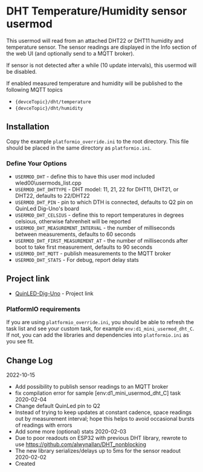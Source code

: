 # DHT Temperature/Humidity sensor usermod

This usermod will read from an attached DHT22 or DHT11 humidity and temperature sensor.
The sensor readings are displayed in the Info section of the web UI (and optionally send to a MQTT broker).

If sensor is not detected after a while (10 update intervals), this usermod will be disabled.

If enabled measured temperature and humidity will be published to the following MQTT topics
* `{devceTopic}/dht/temperature`
* `{devceTopic}/dht/humidity`

## Installation

Copy the example `platformio_override.ini` to the root directory.  This file should be placed in the same directory as `platformio.ini`.

### Define Your Options

* `USERMOD_DHT`                      - define this to have this user mod included wled00\usermods_list.cpp
* `USERMOD_DHT_DHTTYPE`              - DHT model: 11, 21, 22 for DHT11, DHT21, or DHT22, defaults to 22/DHT22
* `USERMOD_DHT_PIN`                  - pin to which DTH is connected, defaults to Q2 pin on QuinLed Dig-Uno's board
* `USERMOD_DHT_CELSIUS`              - define this to report temperatures in degrees celsious, otherwise fahrenheit will be reported
* `USERMOD_DHT_MEASUREMENT_INTERVAL` - the number of milliseconds between measurements, defaults to 60 seconds
* `USERMOD_DHT_FIRST_MEASUREMENT_AT` - the number of milliseconds after boot to take first measurement, defaults to 90 seconds
* `USERMOD_DHT_MQTT`                 - publish measurements to the MQTT broker
* `USERMOD_DHT_STATS`                - For debug, report delay stats

## Project link

* [QuinLED-Dig-Uno](https://quinled.info/2018/09/15/quinled-dig-uno/) - Project link

### PlatformIO requirements

If you are using `platformio_override.ini`, you should be able to refresh the task list and see your custom task, for example `env:d1_mini_usermod_dht_C`. If not, you can add the libraries and dependencies into `platformio.ini` as you see fit.


## Change Log
2022-10-15
* Add possibility to publish sensor readings to an MQTT broker
* fix compilation error for sample [env:d1_mini_usermod_dht_C] task
2020-02-04
* Change default QuinLed pin to Q2
* Instead of trying to keep updates at constant cadence, space readings out by measurement interval; hope this helps to avoid occasional bursts of readings with errors
* Add some more (optional) stats
2020-02-03
* Due to poor readouts on ESP32 with previous DHT library, rewrote to use https://github.com/alwynallan/DHT_nonblocking
* The new library serializes/delays up to 5ms for the sensor readout
2020-02-02
* Created
